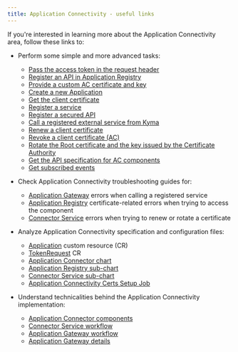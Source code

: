 ```yaml
---
title: Application Connectivity - useful links
---
```


If you're interested in learning more about the Application Connectivity area, follow these links to:

- Perform some simple and more advanced tasks:

  - [Pass the access token in the request header](../../../04-operation-guides/operations/ac-01-pass-access-token-in-request-header.md)
  - [Register an API in Application Registry](../../../04-operation-guides/operations/ac-02-api-registration.md)
  - [Provide a custom AC certificate and key](../../../04-operation-guides/operations/ac-03-application-connector-certificates.md)
  - [Create a new Application](../../../03-tutorials/00-application-connectivity/ac-01-create-application.md)
  - [Get the client certificate](../../../03-tutorials/00-application-connectivity/ac-02-get-client-certificate.md)
  - [Register a service](../../../03-tutorials/00-application-connectivity/ac-03-register-manage-services.md)
  - [Register a secured API](../../../03-tutorials/00-application-connectivity/ac-04-register-secured-api.md)
  - [Call a registered external service from Kyma](../../../03-tutorials/00-application-connectivity/ac-05-call-registered-service-from-kyma.md)
  - [Renew a client certificate](../../../03-tutorials/00-application-connectivity/ac-06-renew-client-cert.md)
  - [Revoke a client certificate (AC)](../../../03-tutorials/00-application-connectivity/ac-07-revoke-client-cert.md)
  - [Rotate the Root certificate and the key issued by the Certificate Authority](../../../03-tutorials/00-application-connectivity/ac-08-rotate-root-ca.md)
  - [Get the API specification for AC components](../../../03-tutorials/00-application-connectivity/ac-09-get-api-specification.md)
  - [Get subscribed events](../../../03-tutorials/00-application-connectivity/ac-10-get-subscribed-events.md)
<!-- NOT WORKING FOR NOW, RE-ADD IT WHEN FIXED
  - [Disable TLS certificate verification] (../../../03-tutorials/00-application-connectivity/ac-11-disable-tls-certificate-verification.md)
-->

- Check Application Connectivity troubleshooting guides for:

  - [Application Gateway](../../../04-operation-guides/troubleshooting/ac-01-application-gateway-troubleshooting.md) errors when calling a registered service
  - [Application Registry](../../../04-operation-guides/troubleshooting/ac-02-application-registry-troubleshooting.md) certificate-related errors when trying to access the component
  - [Connector Service](../../../04-operation-guides/troubleshooting/ac-03-connector-service-troubleshooting.md) errors when trying to renew or rotate a certificate

- Analyze Application Connectivity specification and configuration files:

  - [Application](../../../05-technical-reference/00-custom-resources/ac-01-application.md) custom resource (CR)
  - [TokenRequest](../../../05-technical-reference/00-custom-resources/ac-02-tokenrequest.md) CR
  - [Application Connector chart](../../../05-technical-reference/00-configuration-parameters/ac-01-application-connector-chart.md)
  - [Application Registry sub-chart](../../../05-technical-reference/00-configuration-parameters/ac-02-application-registry-sub-chart.md)
  - [Connector Service sub-chart](../../../05-technical-reference/00-configuration-parameters/ac-03-connector-service-sub-chart.md)
  - [Application Connectivity Certs Setup Job](../../../05-technical-reference/00-configuration-parameters/ac-04-application-connectivity-certs-setup-job.md)

- Understand technicalities behind the Application Connectivity implementation:

  - [Application Connector components](../../../05-technical-reference/00-architecture/ac-01-application-connector-components.md)
  - [Connector Service workflow](../../../05-technical-reference/00-architecture/ac-02-connector-service.md)
  - [Application Gateway workflow](../../../05-technical-reference/00-architecture/ac-03-application-gateway.md)
  - [Application Gateway details](../../../05-technical-reference/ac-01-application-gateway-details.md)
